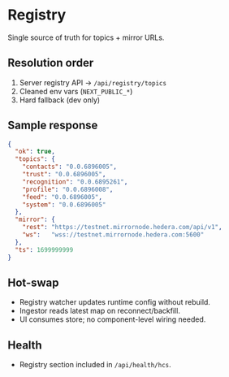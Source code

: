 # Registry

Single source of truth for topics + mirror URLs.

## Resolution order

1) Server registry API → `/api/registry/topics`  
2) Cleaned env vars (`NEXT_PUBLIC_*`)  
3) Hard fallback (dev only)

## Sample response

```json
{
  "ok": true,
  "topics": {
    "contacts": "0.0.6896005",
    "trust": "0.0.6896005",
    "recognition": "0.0.6895261",
    "profile": "0.0.6896008",
    "feed": "0.0.6896005",
    "system": "0.0.6896005"
  },
  "mirror": {
    "rest": "https://testnet.mirrornode.hedera.com/api/v1",
    "ws":   "wss://testnet.mirrornode.hedera.com:5600"
  },
  "ts": 1699999999
}
```

## Hot-swap

* Registry watcher updates runtime config without rebuild.
* Ingestor reads latest map on reconnect/backfill.
* UI consumes store; no component-level wiring needed.

## Health

* Registry section included in `/api/health/hcs`.